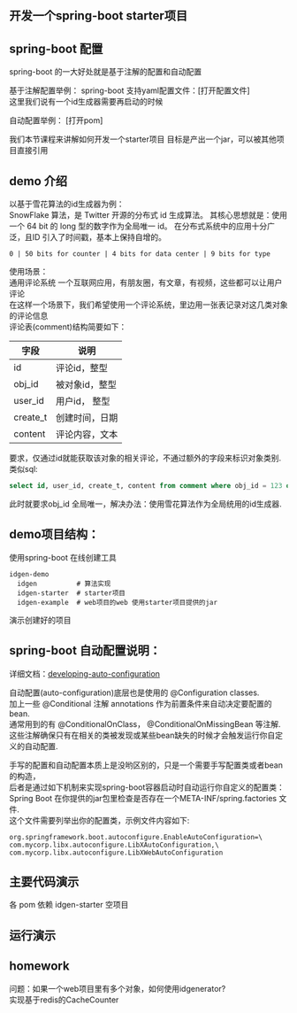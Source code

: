 开发一个spring-boot starter项目
-------
## spring-boot 配置 
spring-boot 的一大好处就是基于注解的配置和自动配置

基于注解配置举例：
spring-boot 支持yaml配置文件：[打开配置文件]  
这里我们说有一个id生成器需要再启动的时候

自动配置举例： 
[打开pom]  

我们本节课程来讲解如何开发一个starter项目
目标是产出一个jar，可以被其他项目直接引用

## demo 介绍
以基于雪花算法的id生成器为例：  
SnowFlake 算法，是 Twitter 开源的分布式 id 生成算法。
其核心思想就是：使用一个 64 bit 的 long 型的数字作为全局唯一 id。
在分布式系统中的应用十分广泛，且ID 引入了时间戳，基本上保持自增的。  

```
0 | 50 bits for counter | 4 bits for data center | 9 bits for type
```

使用场景：  
通用评论系统
一个互联网应用，有朋友圈，有文章，有视频，这些都可以让用户评论  
在这样一个场景下，我们希望使用一个评论系统，里边用一张表记录对这几类对象的评论信息  
评论表(comment)结构简要如下：  

字段         |     说明   
------------|--------------  
id          | 评论id，整型  
obj_id      | 被对象id，整型  
user_id     | 用户id， 整型  
create_t    | 创建时间，日期
content     | 评论内容，文本  

要求，仅通过id就能获取该对象的相关评论，不通过额外的字段来标识对象类别.  
类似sql:   
```sql
select id, user_id, create_t, content from comment where obj_id = 123 order by create_t desc limit 10
```
此时就要求obj_id 全局唯一，解决办法：使用雪花算法作为全局统用的id生成器.


## demo项目结构：
使用spring-boot 在线创建工具

```
idgen-demo  
  idgen          # 算法实现  
  idgen-starter  # starter项目
  idgen-example  # web项目的web 使用starter项目提供的jar
```
演示创建好的项目

## spring-boot 自动配置说明：

详细文档：[developing-auto-configuration](https://docs.spring.io/spring-boot/docs/2.1.14.RELEASE/reference/html/boot-features-developing-auto-configuration.html)

自动配置(auto-configuration)底层也是使用的 @Configuration classes.   
加上一些 @Conditional 注解 annotations 作为前置条件来自动决定要配置的bean.   
通常用到的有 @ConditionalOnClass， @ConditionalOnMissingBean 等注解.   
这些注解确保只有在相关的类被发现或某些bean缺失的时候才会触发运行你自定义的自动配置.

手写的配置和自动配置本质上是没哟区别的，只是一个需要手写配置类或者bean的构造，  
后者是通过如下机制来实现spring-boot容器启动时自动运行你自定义的配置类：  
Spring Boot 在你提供的jar包里检查是否存在一个META-INF/spring.factories 文件.   
这个文件需要列举出你的配置类，示例文件内容如下:  
```
org.springframework.boot.autoconfigure.EnableAutoConfiguration=\
com.mycorp.libx.autoconfigure.LibXAutoConfiguration,\
com.mycorp.libx.autoconfigure.LibXWebAutoConfiguration
```


## 主要代码演示

各 pom 依赖
idgen-starter 空项目

## 运行演示


## homework
问题：如果一个web项目里有多个对象，如何使用idgenerator?  
实现基于redis的CacheCounter

